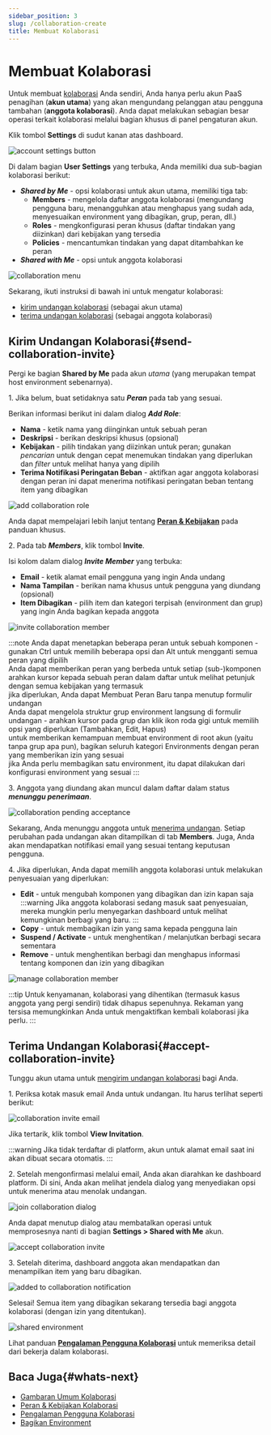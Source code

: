 ```yaml
---
sidebar_position: 3
slug: /collaboration-create
title: Membuat Kolaborasi
---
```


# Membuat Kolaborasi

Untuk membuat [kolaborasi](https://docs.dewacloud.com/docs/account-collaboration/) Anda sendiri, Anda hanya perlu akun PaaS penagihan (**akun utama**) yang akan mengundang pelanggan atau pengguna tambahan (**anggota kolaborasi**). Anda dapat melakukan sebagian besar operasi terkait kolaborasi melalui bagian khusus di panel pengaturan akun.

Klik tombol **Settings** di sudut kanan atas dashboard.

<img src="https://assets.dewacloud.com/dewacloud-docs/account-&-pricing/accounts-collaboration/create-collaboration/01-account-settings-button%20(1).png" alt="account settings button" max-width="100%"/>

Di dalam bagian **User Settings** yang terbuka, Anda memiliki dua sub-bagian kolaborasi berikut:

* _**Shared by Me**_ \- opsi kolaborasi untuk akun utama, memiliki tiga tab:
  * **Members** \- mengelola daftar anggota kolaborasi (mengundang pengguna baru, menangguhkan atau menghapus yang sudah ada, menyesuaikan environment yang dibagikan, grup, peran, dll.)
  * **Roles** \- mengkonfigurasi peran khusus (daftar tindakan yang diizinkan) dari kebijakan yang tersedia
  * **Policies** \- mencantumkan tindakan yang dapat ditambahkan ke peran
* _**Shared with Me**_ \- opsi untuk anggota kolaborasi

<img src="https://assets.dewacloud.com/dewacloud-docs/account-&-pricing/accounts-collaboration/create-collaboration/02-collaboration-menu.png" alt="collaboration menu" max-width="100%"/>

Sekarang, ikuti instruksi di bawah ini untuk mengatur kolaborasi:

* [kirim undangan kolaborasi](https://docs.dewacloud.com/docs/#send-collaboration-invite) (sebagai akun utama)
* [terima undangan kolaborasi](https://docs.dewacloud.com/docs/#accept-collaboration-invite) (sebagai anggota kolaborasi)

## Kirim Undangan Kolaborasi{#send-collaboration-invite}

Pergi ke bagian **Shared by Me** pada akun _utama_ (yang merupakan tempat host environment sebenarnya).

1\. Jika belum, buat setidaknya satu _**Peran**_ pada tab yang sesuai.

Berikan informasi berikut ini dalam dialog _**Add Role**_:

* **Nama** \- ketik nama yang diinginkan untuk sebuah peran
* **Deskripsi** \- berikan deskripsi khusus (opsional)
* **Kebijakan** \- pilih tindakan yang diizinkan untuk peran; gunakan _pencarian_ untuk dengan cepat menemukan tindakan yang diperlukan dan _filter_ untuk melihat hanya yang dipilih
* **Terima Notifikasi Peringatan Beban** \- aktifkan agar anggota kolaborasi dengan peran ini dapat menerima notifikasi peringatan beban tentang item yang dibagikan

<img src="https://assets.dewacloud.com/dewacloud-docs/account-&-pricing/accounts-collaboration/create-collaboration/03-add-collaboration-role.png" alt="add collaboration role" max-width="100%"/>

Anda dapat mempelajari lebih lanjut tentang **[Peran & Kebijakan](https://docs.dewacloud.com/docs/collaboration-roles-policies/)** pada panduan khusus.

2\. Pada tab _**Members**_, klik tombol **Invite**.

Isi kolom dalam dialog _**Invite Member**_ yang terbuka:

* **Email** \- ketik alamat email pengguna yang ingin Anda undang
* **Nama Tampilan** \- berikan nama khusus untuk pengguna yang diundang (opsional)
* **Item Dibagikan** \- pilih item dan kategori terpisah (environment dan grup) yang ingin Anda bagikan kepada anggota

<img src="https://assets.dewacloud.com/dewacloud-docs/account-&-pricing/accounts-collaboration/create-collaboration/04-invite-collaboration-member.png" alt="invite collaboration member" max-width="100%"/>

:::note
Anda dapat menetapkan beberapa peran untuk sebuah komponen - gunakan Ctrl untuk memilih beberapa opsi dan Alt untuk mengganti semua peran yang dipilih  
Anda dapat memberikan peran yang berbeda untuk setiap (sub-)komponen  
arahkan kursor kepada sebuah peran dalam daftar untuk melihat petunjuk dengan semua kebijakan yang termasuk  
jika diperlukan, Anda dapat Membuat Peran Baru tanpa menutup formulir undangan  
Anda dapat mengelola struktur grup environment langsung di formulir undangan - arahkan kursor pada grup dan klik ikon roda gigi untuk memilih opsi yang diperlukan (Tambahkan, Edit, Hapus)  
untuk memberikan kemampuan membuat environment di root akun (yaitu tanpa grup apa pun), bagikan seluruh kategori Environments dengan peran yang memberikan izin yang sesuai  
jika Anda perlu membagikan satu environment, itu dapat dilakukan dari konfigurasi environment yang sesuai
:::

3\. Anggota yang diundang akan muncul dalam daftar dalam status _**menunggu penerimaan**_.

<img src="https://assets.dewacloud.com/dewacloud-docs/account-&-pricing/accounts-collaboration/create-collaboration/05-collaboration-pending-acceptance.png" alt="collaboration pending acceptance" max-width="100%"/>

Sekarang, Anda menunggu anggota untuk [menerima undangan](https://docs.dewacloud.com/docs/#accept-collaboration-invite). Setiap perubahan pada undangan akan ditampilkan di tab **Members**. Juga, Anda akan mendapatkan notifikasi email yang sesuai tentang keputusan pengguna.

4\. Jika diperlukan, Anda dapat memilih anggota kolaborasi untuk melakukan penyesuaian yang diperlukan:

* **Edit** \- untuk mengubah komponen yang dibagikan dan izin kapan saja  
  :::warning
  Jika anggota kolaborasi sedang masuk saat penyesuaian, mereka mungkin perlu menyegarkan dashboard untuk melihat kemungkinan berbagi yang baru.
  :::
* **Copy** \- untuk membagikan izin yang sama kepada pengguna lain
* **Suspend / Activate** \- untuk menghentikan / melanjutkan berbagi secara sementara
* **Remove** \- untuk menghentikan berbagi dan menghapus informasi tentang komponen dan izin yang dibagikan

<img src="https://assets.dewacloud.com/dewacloud-docs/account-&-pricing/accounts-collaboration/create-collaboration/06-manage-collaboration-member.png" alt="manage collaboration member" max-width="100%"/>

:::tip
Untuk kenyamanan, kolaborasi yang dihentikan (termasuk kasus anggota yang pergi sendiri) tidak dihapus sepenuhnya. Rekaman yang tersisa memungkinkan Anda untuk mengaktifkan kembali kolaborasi jika perlu.
:::

## Terima Undangan Kolaborasi{#accept-collaboration-invite}

Tunggu akun utama untuk [mengirim undangan kolaborasi](https://docs.dewacloud.com/docs/#send-collaboration-invite) bagi Anda.

1\. Periksa kotak masuk email Anda untuk undangan. Itu harus terlihat seperti berikut:

<img src="https://assets.dewacloud.com/dewacloud-docs/account-&-pricing/accounts-collaboration/create-collaboration/08-collaboration-invite-email.png" alt="collaboration invite email" max-width="100%"/>

Jika tertarik, klik tombol **View Invitation**.

:::warning
Jika tidak terdaftar di platform, akun untuk alamat email saat ini akan dibuat secara otomatis.
:::

2\. Setelah mengonfirmasi melalui email, Anda akan diarahkan ke dashboard platform. Di sini, Anda akan melihat jendela dialog yang menyediakan opsi untuk menerima atau menolak undangan.

<img src="https://assets.dewacloud.com/dewacloud-docs/account-&-pricing/accounts-collaboration/create-collaboration/09-join-collaboration-dialog.png" alt="join collaboration dialog" max-width="100%"/>

Anda dapat menutup dialog atau membatalkan operasi untuk memprosesnya nanti di bagian **Settings > Shared with Me** akun.

<img src="https://assets.dewacloud.com/dewacloud-docs/account-&-pricing/accounts-collaboration/create-collaboration/10-accept-collaboration-invite.png" alt="accept collaboration invite" max-width="100%"/>

3\. Setelah diterima, dashboard anggota akan mendapatkan dan menampilkan item yang baru dibagikan.

<img src="https://assets.dewacloud.com/dewacloud-docs/account-&-pricing/accounts-collaboration/create-collaboration/11-added-to-collaboration-notification%20(1).png" alt="added to collaboration notification" max-width="100%"/>

Selesai! Semua item yang dibagikan sekarang tersedia bagi anggota kolaborasi (dengan izin yang ditentukan).

<img src="https://assets.dewacloud.com/dewacloud-docs/account-&-pricing/accounts-collaboration/create-collaboration/12-shared-environment.png" alt="shared environment" max-width="100%"/>

Lihat panduan **[Pengalaman Pengguna Kolaborasi](https://docs.dewacloud.com/docs/collaboration-user-experience/)** untuk memeriksa detail dari bekerja dalam kolaborasi.

## Baca Juga{#whats-next}

* [Gambaran Umum Kolaborasi](https://docs.dewacloud.com/docs/account-collaboration/)
* [Peran & Kebijakan Kolaborasi](https://docs.dewacloud.com/docs/collaboration-roles-policies/)
* [Pengalaman Pengguna Kolaborasi](https://docs.dewacloud.com/docs/collaboration-user-experience/)
* [Bagikan Environment](https://docs.dewacloud.com/docs/share-environment/)